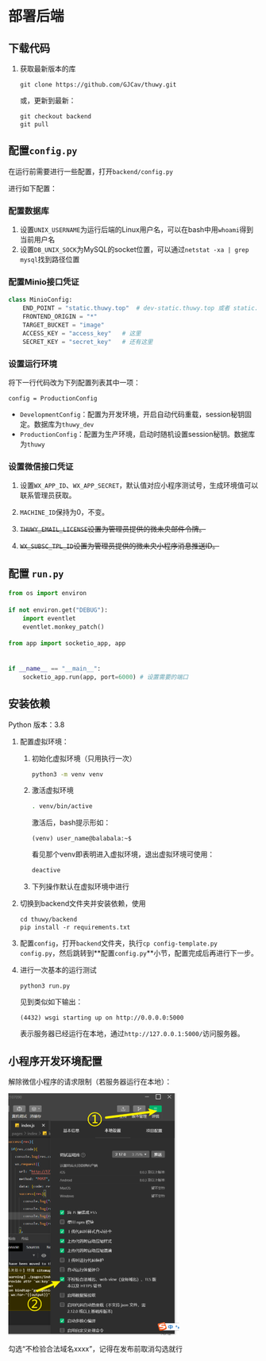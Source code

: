 # 部署后端

## 下载代码

1. 获取最新版本的库

    ```shell
    git clone https://github.com/GJCav/thuwy.git
    ```

    或，更新到最新：

    ```shell
    git checkout backend
    git pull
    ```

  



## 配置`config.py`

在运行前需要进行一些配置，打开`backend/config.py`

进行如下配置：

### 配置数据库

1. 设置`UNIX_USERNAME`为运行后端的Linux用户名，可以在bash中用`whoami`得到当前用户名
2. 设置`DB_UNIX_SOCK`为MySQL的socket位置，可以通过`netstat -xa | grep mysql`找到路径位置



### 配置Minio接口凭证

```python
class MinioConfig:
    END_POINT = "static.thuwy.top"  # dev-static.thuwy.top 或者 static.thuwy.top
    FRONTEND_ORIGIN = "*"
    TARGET_BUCKET = "image"
    ACCESS_KEY = "access_key"   # 这里
    SECRET_KEY = "secret_key"   # 还有这里
```



### 设置运行环境

将下一行代码改为下列配置列表其中一项：

```
config = ProductionConfig
```

* `DevelopmentConfig`：配置为开发环境，开启自动代码重载，session秘钥固定。数据库为`thuwy_dev`
* `ProductionConfig`：配置为生产环境，启动时随机设置session秘钥。数据库为`thuwy`



### 设置微信接口凭证

1. 设置`WX_APP_ID`、`WX_APP_SECRET`，默认值对应小程序测试号，生成环境值可以联系管理员获取。

2. `MACHINE_ID`保持为0，不变。

3. ~~`THUWY_EMAIL_LICENSE`设置为管理员提供的微未央邮件令牌。~~

4. ~~`WX_SUBSC_TPL_ID`设置为管理员提供的微未央小程序消息推送ID。~~



## 配置 `run.py`

```python
from os import environ

if not environ.get("DEBUG"):
    import eventlet
    eventlet.monkey_patch()

from app import socketio_app, app


if __name__ == "__main__":
    socketio_app.run(app, port=6000) # 设置需要的端口
```



## 安装依赖

Python 版本：3.8


1. 配置虚拟环境：

    1. 初始化虚拟环境（只用执行一次）

        ```bash
        python3 -m venv venv
        ```

    2. 激活虚拟环境

       ```bash
       . venv/bin/active
       ```

       激活后，bash提示形如：

        ```
        (venv) user_name@balabala:~$
        ```

        看见那个venv即表明进入虚拟环境，退出虚拟环境可使用：

        ```bash
        deactive
        ```

    3. 下列操作默认在虚拟环境中进行

2. 切换到backend文件夹并安装依赖，使用

    ```shell
    cd thuwy/backend
    pip install -r requirements.txt
    ```

3. 配置`config`，打开`backend`文件夹，执行`cp config-template.py config.py`，然后跳转到**配置`config.py`**小节，配置完成后再进行下一步。

4. 进行一次基本的运行测试

   ```chell
   python3 run.py
   ```

   见到类似如下输出：

   ```
   (4432) wsgi starting up on http://0.0.0.0:5000
   ```

   表示服务器已经运行在本地，通过`http://127.0.0.1:5000/`访问服务器。



## 小程序开发环境配置

解除微信小程序的请求限制（若服务器运行在本地）：

<img src="./nolimit.png" style="zoom:50%;" />

勾选“不检验合法域名xxxx”，记得在发布前取消勾选就行



